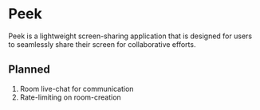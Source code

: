 # Peek
Peek is a lightweight screen-sharing application that is designed for users to seamlessly share their screen for collaborative efforts.

## Planned
1. Room live-chat for communication
2. Rate-limiting on room-creation